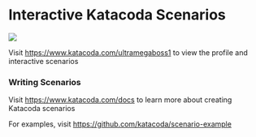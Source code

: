 # Interactive Katacoda Scenarios

[![](http://shields.katacoda.com/katacoda/ultramegaboss1/count.svg)](https://www.katacoda.com/ultramegaboss1 "Get your profile on Katacoda.com")

Visit https://www.katacoda.com/ultramegaboss1 to view the profile and interactive scenarios

### Writing Scenarios
Visit https://www.katacoda.com/docs to learn more about creating Katacoda scenarios

For examples, visit https://github.com/katacoda/scenario-example
